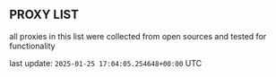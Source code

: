 ## PROXY LIST

all proxies in this list were collected from open sources and tested for functionality

last update: `2025-01-25 17:04:05.254648+00:00` UTC